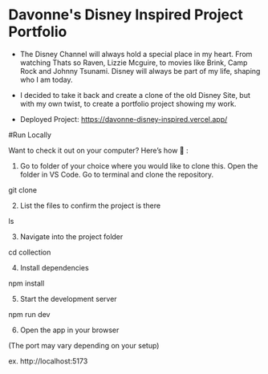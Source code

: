 # Davonne's Disney Inspired Project Portfolio

- The Disney Channel will always hold a special place in my heart. From watching Thats so Raven, Lizzie Mcguire, to movies like Brink, Camp Rock and Johnny Tsunami. Disney will always be part of my life, shaping who I am today.

- I decided to take it back and create a clone of the old Disney Site, but with my own twist, to create a portfolio project showing my work.

- Deployed Project: https://davonne-disney-inspired.vercel.app/

#Run Locally

Want to check it out on your computer? Here’s how 🚀 :

1. Go to folder of your choice where you would like to clone this. Open the folder in VS Code. Go to terminal and clone the repository.

git clone

2. List the files to confirm the project is there

ls

3. Navigate into the project folder

cd collection

4. Install dependencies

npm install

5. Start the development server

npm run dev

6. Open the app in your browser

(The port may vary depending on your setup)

ex. http://localhost:5173
